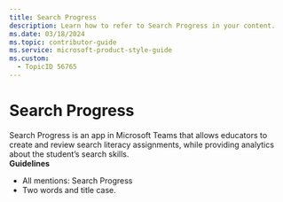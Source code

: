 ```yaml
---
title: Search Progress
description: Learn how to refer to Search Progress in your content.
ms.date: 03/18/2024
ms.topic: contributor-guide
ms.service: microsoft-product-style-guide
ms.custom:
  - TopicID 56765
---
```



# Search Progress

Search Progress is an app in Microsoft Teams that allows educators to create and review search literacy assignments, while providing analytics about the student’s search skills.  
**Guidelines**

- All mentions: Search Progress  
- Two words and title case.  

  